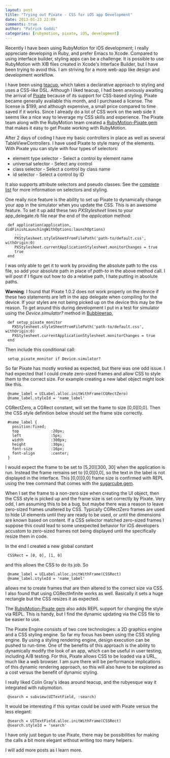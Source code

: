 ```yaml
---
layout: post
title: "Trying out Pixate - CSS for iOS app Development"
date: 2013-01-23 22:09
comments: true
author: "Patrick Goddi"
categories: [rubymotion, pixate, iOS, development]
---
```

Recently I have been using RubyMotion for iOS development; I really  appreciate developing in Ruby, and prefer Emacs to Xcode. Compared to using interface builder, styling apps can be a challenge. It is possible to use RubyMotion with XIB files created in Xcode's Interface Builder, but I have been trying to avoid this. I am striving for a more web-app like design and development workflow. 

I have been using [teacup](https://github.com/rubymotion/teacup), which takes a declarative approach to styling and uses a CSS-like DSL. Although I liked teacup, I had been anxiously awaiting the arrival of [Pixate](http://www.pixate.com/) because of its support for CSS-based styling. Pixate became generally available this month, and I purchased a license. The license is $199, and although expensive, a small price compared to time saved if it works. Since I already do a lot of CSS work on the web side it seems like a nice way to leverage my CSS skills and experience. The Pixate team along with the RubyMotion team created a [RubyMotion-Pixate gem](https://github.com/Pixate/RubyMotion-Pixate) that makes it easy to get Pixate working with RubyMotion. 

After 2 days of coding I have my basic controllers in place as well as several TableViewControllers. I have used Pixate to style many of the elements. With Pixate you can style with four types of selectors:

* element type selector - Select a control by element name
* universal selector - Select any control
* class selector - Select a control by class name
* id selector - Select a control by ID

<!--more-->

It also supports attribute selectors and pseudo classes. See the [complete list](http://cdn.pixate.com/docs/engine/ios/1.0/Pixate%20Engine%20for%20iOS%20Styling%20Reference.html) for more information on selectors and styling.

One really nice feature is the ability to set up Pixate to dynamically change your app in the simulator when you update the CSS. This is an awesome feature. To set it up add these two  _PXStylesheet_ lines to your app_delegate.rb file near the end of the _application_ method:
     
     def application(application, didFinishLaunchingWithOptions:launchOptions)
        ...
        PXStylesheet.styleSheetFromFilePath('path-to/default.css', withOrigin:0)
        PXStylesheet.currentApplicationStylesheet.monitorChanges = true  
        true
     end


I was only able to get it to work by providing the absolute path to the css file, so add your absolute path in place of _path-to_ in the above method call. I will post if I figure out how to do a relative path, I hate putting in absolute paths. 

**Warning**: I found that Pixate 1.0.2 does not work properly on the device if these two statements are left in the app delegate when compiling for the device. If your styles are not being picked up on the device this may be the reason. To get around this during development I put in a test for simulator using the _Device.simulator?_ method in [Bubblewrap](https://github.com/rubymotion/BubbleWrap),

     def setup_pixate_monitor 
       PXStylesheet.styleSheetFromFilePath('path-to/default.css', withOrigin:0)
       PXStylesheet.currentApplicationStylesheet.monitorChanges = true
     end

Then include this conditional call:
     
     setup_pixate_monitor if Device.simulator?

So far Pixate has mostly worked as expected, but there was one odd issue. I had expected that I could create zero-sized frames and allow CSS to style them to the correct size. For example creating a new label object might look like this.

     @name_label = UILabel.alloc.initWithFrame(CGRectZero)
     @name_label.styleId = 'name_label'


CGRectZero, a CGRect constant, will set the frame to size [0,0][0,0]. Then the CSS style definition below should set the frame size correctly.

     #name_label { 
	   position:fixed;
	   top              :20px;
	   left             :5px;
 	   width            :300px;
	   height           :30px;  
	   font-size        :16px;
	   font-align       :center;  
     } 


I would expect the frame to be set to [5,20][300, 30] when the application is run. Instead the frame remains set to [0,0][0,0], so the text in the label is not displayed in the interface. This [0,0][0,0] frame size is confirmed with REPL using the tree command that comes with the [sugarcube gem](https://github.com/rubymotion/sugarcube). 

When I set the frame to a non-zero size when creating the UI object, then the CSS style is picked up and the frame size is set correctly by Pixate. Very odd, I am assuming this to be a bug, but maybe there was a reason to leave zero-sized frames unaltered by CSS. Typically CGRectZero frames are used to hide UI elements until they are ready to be used, or until the dimensions are known based on content.  If a CSS selector matched zero-sized frames I suppose this could lead to some unexpected behavior for iOS developers accustom to zero-sized frames not being displayed until the specifically resize them in code.

In the end I created a new global constant
   
     CSSRect = [0, 0], [1, 0] 

and this allows the CSS to do its job. So

     @name_label = UILabel.alloc.initWithFrame(CSSRect)
     @name_label.styleId = 'name_label'

allows me to create frames that are then altered to the correct size via CSS. I also found that using CGRectInfinite works as well. Basically it sets a huge rectangle but the CSS resizes it as expected.

The  [RubyMotion-Pixate gem](https://github.com/Pixate/RubyMotion-Pixate) also adds REPL support for changing the style via REPL. This is handy, but I find the dynamic updating via the CSS file to be easier to use.

The Pixate Engine consists of two core technologies: a 2D graphics engine and a CSS styling engine. So far my focus has been using the CSS styling engine.  By using a styling rendering engine, design execution can be pushed to run-time. One of the benefits of this approach is the ability to dynamically modify the look of an app, which can be useful in user testing, including A/B testing. For this, Pixate allows CSS to be loaded via a URL, much like a web browser. I am sure there will be performance implications of this dynamic rendering approach, so this will also have to be explored as a cost versus the benefit of dynamic styling.

I really liked Colin Gray's ideas around teacup, and the rubyesque way it integrated with rubymotion. 

     @search = subview(UITextField, :search)


It would be interesting if this syntax could be used with Pixate versus the less elegant: 

     @search = UITextField.alloc.initWithFrame(CSSRect)
     @search.styleId = 'search'


I have only just begun to use Pixate, there may be possibilities for making the calls a bit more elegant without writing too many helpers. 

I will add more posts as I learn more.


 